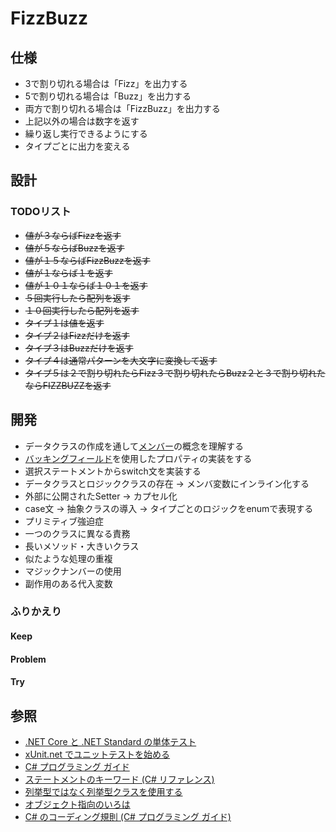 # FizzBuzz

## 仕様
+ 3で割り切れる場合は「Fizz」を出力する
+ 5で割り切れる場合は「Buzz」を出力する
+ 両方で割り切れる場合は「FizzBuzz」を出力する
+ 上記以外の場合は数字を返す
+ 繰り返し実行できるようにする
+ タイプごとに出力を変える

## 設計
### TODOリスト
+ ~~値が３ならばFizzを返す~~
+ ~~値が５ならばBuzzを返す~~
+ ~~値が１５ならばFizzBuzzを返す~~
+ ~~値が１ならば１を返す~~
+ ~~値が１０１ならば１０１を返す~~
+ ~~５回実行したら配列を返す~~
+ ~~１０回実行したら配列を返す~~
+ ~~タイプ１は値を返す~~
+ ~~タイプ２はFizzだけを返す~~
+ ~~タイプ３はBuzzだけを返す~~
+ ~~タイプ４は通常パターンを大文字に変換して返す~~
+ ~~タイプ５は２で割り切れたらFizz３で割り切れたらBuzz２と３で割り切れたならFIZZBUZZを返す~~


## 開発
+ データクラスの作成を通して[メンバー](https://docs.microsoft.com/ja-jp/dotnet/csharp/programming-guide/classes-and-structs/members)の概念を理解する
+ [バッキングフィールド](https://docs.microsoft.com/ja-jp/dotnet/csharp/programming-guide/classes-and-structs/properties)を使用したプロパティの実装をする
+ 選択ステートメントからswitch文を実装する
+ データクラスとロジッククラスの存在 -> メンバ変数にインライン化する
+ 外部に公開されたSetter -> カプセル化
+ case文 -> 抽象クラスの導入 -> タイプごとのロジックをenumで表現する
+ プリミティブ強迫症
+ 一つのクラスに異なる責務
+ 長いメソッド・大きいクラス
+ 似たような処理の重複
+ マジックナンバーの使用
+ 副作用のある代入変数

### ふりかえり
#### Keep
#### Problem
#### Try

## 参照
+ [.NET Core と .NET Standard の単体テスト](https://docs.microsoft.com/ja-jp/dotnet/core/testing/)
+ [xUnit.net でユニットテストを始める](https://qiita.com/takutoy/items/84fa6498f0726418825d)
+ [C# プログラミング ガイド](https://docs.microsoft.com/ja-jp/dotnet/csharp/programming-guide/)
+ [ステートメントのキーワード (C# リファレンス)](https://docs.microsoft.com/ja-jp/dotnet/csharp/language-reference/keywords/statement-keywords)
+ [列挙型ではなく列挙型クラスを使用する](https://docs.microsoft.com/ja-jp/dotnet/standard/microservices-architecture/microservice-ddd-cqrs-patterns/enumeration-classes-over-enum-types)
+ [オブジェクト指向のいろは](https://qiita.com/nrslib/items/73bf176147192c402049)
+ [C# のコーディング規則 (C# プログラミング ガイド)
](https://docs.microsoft.com/ja-jp/dotnet/csharp/programming-guide/inside-a-program/coding-conventions#implicitly-typed-local-variables)